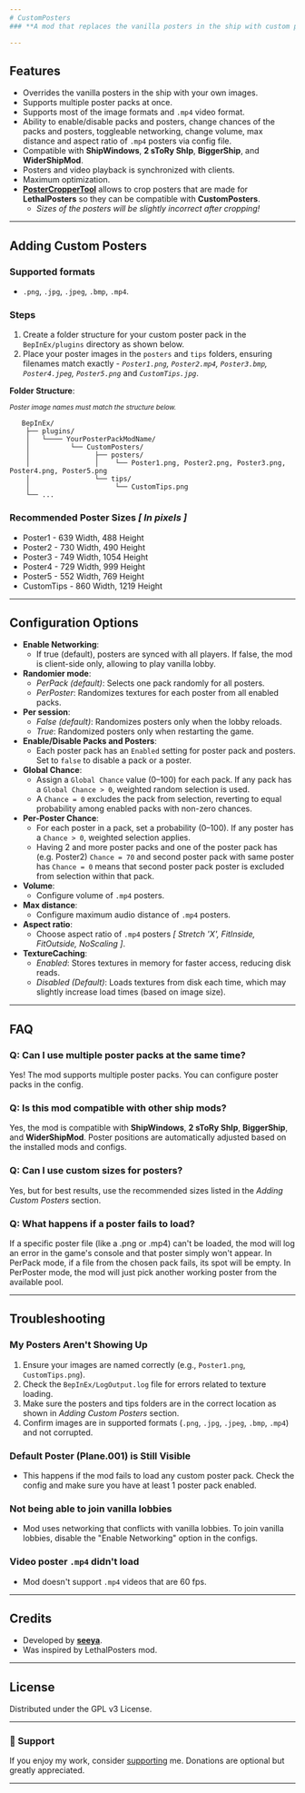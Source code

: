 ```yaml
---
# CustomPosters
### **A mod that replaces the vanilla posters in the ship with custom posters added by user.**

---
```


## Features
- Overrides the vanilla posters in the ship with your own images.
- Supports multiple poster packs at once.
- Supports most of the image formats and `.mp4` video format.
- Ability to enable/disable packs and posters, change chances of the packs and posters, toggleable networking, change volume, max distance and aspect ratio of `.mp4` posters via config file.
- Compatible with **ShipWindows**, **2 sToRy ShIp**, **BiggerShip**, and **WiderShipMod**.
- Posters and video playback is synchronized with clients.
- Maximum optimization.
- [**PosterCropperTool**](https://github.com/se3ya/PosterCropperTool) allows to crop posters that are made for **LethalPosters** so they can be compatible with **CustomPosters**.
  - *Sizes of the posters will be slightly incorrect after cropping!*

---

## Adding Custom Posters
### Supported formats
- `.png`, `.jpg`, `.jpeg`, `.bmp`, `.mp4`.
### Steps
1. Create a folder structure for your custom poster pack in the `BepInEx/plugins` directory as shown below.
2. Place your poster images in the `posters` and `tips` folders, ensuring filenames match exactly - *`Poster1.png`, `Poster2.mp4`, `Poster3.bmp`, `Poster4.jpeg`, `Poster5.png`* and *`CustomTips.jpg`*.

**Folder Structure**:
_<p><small>Poster image names must match the structure below.</small></p>_



   
       BepInEx/
        ├── plugins/
        │   └──── YourPosterPackModName/
        │          └── CustomPosters/
        │                ├── posters/
        │                │    └── Poster1.png, Poster2.png, Poster3.png, Poster4.png, Poster5.png
        │                └── tips/
        │                     └── CustomTips.png
        └── ...                  

### Recommended Poster Sizes *[ In pixels ]*
- Poster1 - 639 Width, 488 Height
- Poster2 - 730 Width, 490 Height
- Poster3 - 749 Width, 1054 Height
- Poster4 - 729 Width, 999 Height
- Poster5 - 552 Width, 769 Height
- CustomTips - 860 Width, 1219 Height
---

## Configuration Options
- **Enable Networking**:
  - If true (default), posters are synced with all players. If false, the mod is client-side only, allowing to play vanilla lobby.
- **Randomier mode**:
  - *PerPack (default)*: Selects one pack randomly for all posters.
  - *PerPoster*: Randomizes textures for each poster from all enabled packs.
- **Per session**:
  - *False (default)*: Randomizes posters only when the lobby reloads.
  - *True*: Randomized posters only when restarting the game.
- **Enable/Disable Packs and Posters**:
  - Each poster pack has an `Enabled` setting for poster pack and posters. Set to `false` to disable a pack or a poster.
- **Global Chance**:
  - Assign a `Global Chance` value (0–100) for each pack. If any pack has a `Global Chance > 0`, weighted random selection is used.
  - A `Chance = 0` excludes the pack from selection, reverting to equal probability among enabled packs with non-zero chances.
- **Per-Poster Chance**:
  - For each poster in a pack, set a probability (0–100). If any poster has a `Chance > 0`, weighted selection applies.
  - Having 2 and more poster packs and one of the poster pack has (e.g. Poster2) `Chance = 70` and second poster pack with same poster has `Chance = 0` means that second poster pack poster is excluded from selection within that pack.
- **Volume**:
  - Configure volume of `.mp4` posters.
- **Max distance**:
  - Configure maximum audio distance of `.mp4` posters.
- **Aspect ratio**:
  - Choose aspect ratio of `.mp4` posters *[ Stretch 'X', FitInside, FitOutside, NoScaling ]*.
- **TextureCaching**:
  - *Enabled*: Stores textures in memory for faster access, reducing disk reads.
  - *Disabled (Default)*: Loads textures from disk each time, which may slightly increase load times (based on image size).

---

## FAQ
### **Q: Can I use multiple poster packs at the same time?**
Yes! The mod supports multiple poster packs. You can configure poster packs in the config.

### **Q: Is this mod compatible with other ship mods?**
Yes, the mod is compatible with **ShipWindows**, **2 sToRy ShIp**, **BiggerShip**, and **WiderShipMod**. Poster positions are automatically adjusted based on the installed mods and configs.

### **Q: Can I use custom sizes for posters?**
Yes, but for best results, use the recommended sizes listed in the *Adding Custom Posters* section.

### **Q: What happens if a poster fails to load?**
If a specific poster file (like a .png or .mp4) can't be loaded, the mod will log an error in the game's console and that poster simply won't appear.
In PerPack mode, if a file from the chosen pack fails, its spot will be empty.
In PerPoster mode, the mod will just pick another working poster from the available pool.

---

## Troubleshooting
### My Posters Aren't Showing Up
1. Ensure your images are named correctly (e.g., `Poster1.png`, `CustomTips.png`).
2. Check the `BepInEx/LogOutput.log` file for errors related to texture loading.
3. Make sure the posters and tips folders are in the correct location as shown in *Adding Custom Posters* section.
4. Confirm images are in supported formats (`.png`, `.jpg`, `.jpeg`, `.bmp`, `.mp4`) and not corrupted.

### Default Poster (Plane.001) is Still Visible
- This happens if the mod fails to load any custom poster pack. Check the config and make sure you have at least 1 poster pack enabled.

### Not being able to join vanilla lobbies 
- Mod uses networking that conflicts with vanilla lobbies. To join vanilla lobbies, disable the "Enable Networking" option in the configs.

### Video poster `.mp4`  didn't load
- Mod doesn't support `.mp4` videos that are 60 fps.

---

## Credits

- Developed by **[seeya](https://thunderstore.io/c/lethal-company/p/seechela/)**.
- Was inspired by LethalPosters mod.

---

## License
Distributed under the GPL v3 License.

---

### 💖 Support
If you enjoy my work, consider [supporting](https://www.buymeacoffee.com/see_ya) me. Donations are optional but greatly appreciated.

---
